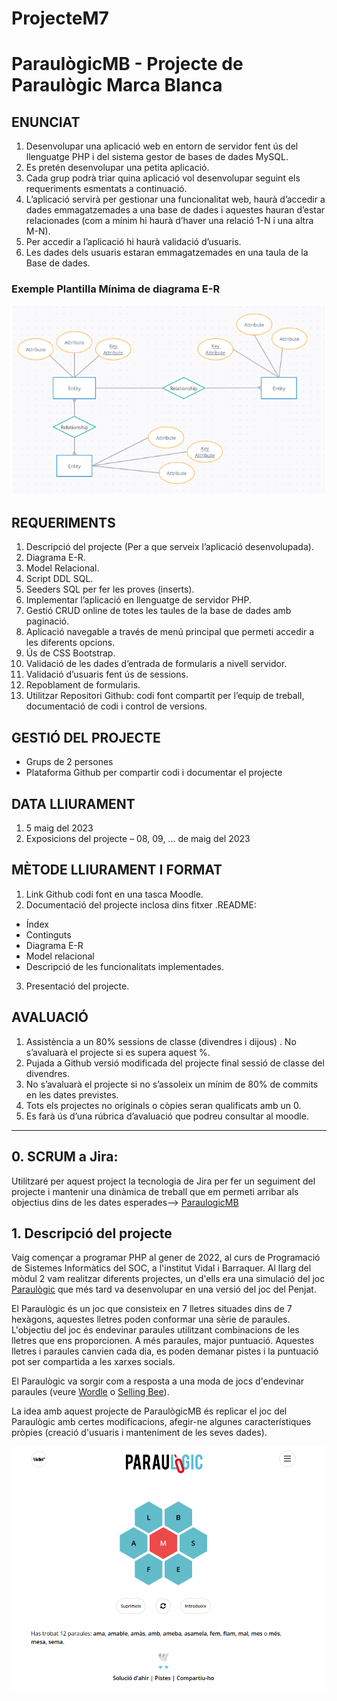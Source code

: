 # ProjecteM7
# ParaulògicMB - Projecte de Paraulògic Marca Blanca


## ENUNCIAT

1. Desenvolupar una aplicació web en entorn de servidor fent ús del llenguatge PHP i del sistema gestor de bases de dades MySQL.
2. Es pretén desenvolupar una petita aplicació.
3. Cada grup podrà triar quina aplicació vol desenvolupar seguint els requeriments esmentats a continuació.
4. L’aplicació servirà per gestionar una funcionalitat web, haurà d’accedir a dades emmagatzemades a una base de dades i aquestes hauran d’estar relacionades (com a mínim hi haurà d’haver una relació 1-N i una altra M-N).
5. Per accedir a l’aplicació hi haurà validació d’usuaris.
6. Les dades dels usuaris estaran emmagatzemades en una taula de la Base de dades.

### Exemple Plantilla Mínima de diagrama E-R

![Base de datos](https://github.com/lace8guti/ProjecteM7/blob/main/Captura%20de%202023-03-02%2012-54-42.png?raw=true)

## REQUERIMENTS

1. Descripció del projecte (Per a que serveix l’aplicació desenvolupada).
2. Diagrama E-R.
3. Model Relacional.
4. Script DDL SQL.
5. Seeders SQL per fer les proves (inserts).
6. Implementar l’aplicació en llenguatge de servidor PHP.
7. Gestió CRUD online de totes les taules de la base de dades amb paginació.
8. Aplicació navegable a través de menú principal que permeti accedir a les diferents opcions.
9. Ús de CSS Bootstrap.
10. Validació de les dades d’entrada de formularis a nivell servidor.
11. Validació d’usuaris fent ús de sessions.
12. Repoblament de formularis.
13. Utilitzar Repositori Github: codi font compartit per l’equip de treball, documentació de codi i control de versions.


## GESTIÓ DEL PROJECTE

- Grups de 2 persones
- Plataforma Github per compartir codi i documentar el projecte

## DATA LLIURAMENT

1. 5 maig del 2023
2. Exposicions del projecte – 08, 09, ... de maig del 2023

## MÈTODE LLIURAMENT I FORMAT

1. Link Github codi font en una tasca Moodle.
2. Documentació del projecte inclosa dins fitxer .README: 
- Índex
- Continguts 
- Diagrama E-R
- Model relacional
- Descripció de les funcionalitats implementades.
3. Presentació del projecte.

## AVALUACIÓ

1. Assistència a un 80% sessions de classe (divendres i dijous) . No s’avaluarà el projecte
si es supera aquest %.
2. Pujada a Github versió modificada del projecte final sessió de classe del divendres. 
3. No s’avaluarà el projecte si no s’assoleix un mínim de 80% de commits en les dates previstes.
4. Tots els projectes no originals o còpies seran qualificats amb un 0.
5. Es farà ús d’una rúbrica d’avaluació que podreu consultar al moodle.


-----------------------------------------------------------------------------------------------------------------

## 0. SCRUM a Jira:

Utilitzaré per aquest project la tecnologia de Jira per fer un seguiment del projecte i mantenir una dinàmica de treball que em permeti arribar als objectius dins de les dates esperades--> [ParaulogicMB](https://lace8guti.atlassian.net/jira/software/projects/PAR/boards/1)



## 1. Descripció del projecte 

Vaig començar a programar PHP al gener de 2022, al curs de Programació de Sistemes Informàtics del SOC, a l'institut Vidal i Barraquer.
Al llarg del mòdul 2 vam realitzar diferents projectes, un d'ells era una simulació del joc [Paraulògic](https://www.vilaweb.cat/paraulogic/) que més tard va desenvolupar en una versió del joc del Penjat.

El Paraulògic és un joc que consisteix en 7 lletres situades dins de 7 hexàgons, aquestes lletres poden conformar una sèrie de paraules.
L'objectiu del joc és endevinar paraules utilitzant combinacions de les lletres que ens proporcionen. A més paraules, major puntuació. 
Aquestes lletres i paraules canvien cada dia, es poden demanar pistes i la puntuació pot ser compartida a les xarxes socials.

El Paraulògic va sorgir com a resposta a una moda de jocs d'endevinar paraules (veure [Wordle](https://es.wikipedia.org/wiki/Wordle) o [Selling Bee](https://en.wikipedia.org/wiki/The_New_York_Times_Spelling_Bee)).

La idea amb aquest projecte de ParaulògicMB és replicar el joc del Paraulògic amb certes modificacions, afegir-ne algunes característiques pròpies (creació d'usuaris i manteniment de les seves dades).


![Exemple Paraulògic](https://github.com/lace8guti/ProjecteM7/blob/main/Captura%20de%202023-03-02%2013-57-00.png?raw=true)




